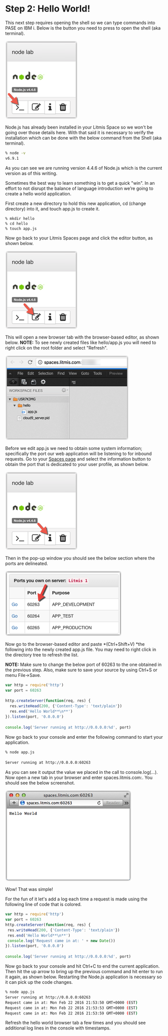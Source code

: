 # Step 2: Hello World!

This next step requires opening the shell so we can type commands into PASE on IBM i.  Below is the button you need to press to open the shell (aka terminal).

![image alt text](image_5.png)

Node.js has already been installed in your Litmis Space so we won't be going over those details here.  With that said it is necessary to verify the installation which can be done with the below command from the Shell (aka terminal).

```sh
% node -v
v6.9.1
```

As you can see we are running version 4.4.6 of Node.js which is the current version as of this writing.

Sometimes the best way to learn something is to get a quick "win".  In an effort to not disrupt the balance of language introduction we’re going to create a hello world application.

First create a new directory to hold this new application, cd (change directory) into it, and touch app.js to create it.

```
% mkdir hello
% cd hello 
% touch app.js
```

Now go back to your Litmis Spaces page and click the editor button, as shown below.

![image alt text](image_6.png)

This will open a new browser tab with the browser-based editor, as shown below.  **NOTE:** To see newly created files like hello/app.js you will need to right click on the root folder and select "Refresh".

![image alt text](image_7.png)

Before we edit app.js we need to obtain some system information; specifically the port our web application will be listening to for inbound requests.  Go to your [Spaces page](https://spaces.litmis.com/workspaces) and select the information button to obtain the port that is dedicated to your user profile, as shown below.

![image alt text](image_8.png)

Then in the pop-up window you should see the below section where the ports are delineated.

![image alt text](image_9.png)

Now go to the browser-based editor and paste *(Ctrl+Shift+V) *the following into the newly created app.js file.  You may need to right click in the directory tree to refresh the list.  

**NOTE:** Make sure to change the below port of 60263 to the one obtained in the previous step. Also, make sure to save your source by using Ctrl+S or menu File->Save.

```js
var http = require('http')
var port = 60263

http.createServer(function(req, res) {
  res.writeHead(200, {'Content-Type': 'text/plain'})
  res.end('Hello World**\n**')
}).listen(port, '0.0.0.0')

console.log('Server running at http://0.0.0.0:%d', port)
```

Now go back to your console and enter the following command to start your application.

```sh
% node app.js 

Server running at http://0.0.0.0:60263
```

As you can see it output the value we placed in the call to console.log(...).  Now open a new tab in your browser and enter spaces.litmis.com:<your port>. You should see the below screenshot.

![image alt text](image_10.png)

Wow!  That was simple!

For the fun of it let's add a log each time a request is made using the following line of code that is colored.

```js
var http = require('http')
var port = 60263
http.createServer(function(req, res) {
 res.writeHead(200, {'Content-Type': 'text/plain'})
 res.end('Hello World**\n**')
 console.log('Request came in at: ' + new Date())
}).listen(port, '0.0.0.0')

console.log('Server running at http://0.0.0.0:%d', port)
```

Now go back to your console and hit Ctrl+C to end the current application.  Then hit the up arrow to bring up the previous command and hit enter to run it again, as shown below.  Restarting the Node.js application is necessary so it can pick up the code changes.

```sh
% node app.js
Server running at http://0.0.0.0:60263
Request came in at: Mon Feb 22 2016 21:53:50 GMT+0000 (EST)
Request came in at: Mon Feb 22 2016 21:53:53 GMT+0000 (EST)
Request came in at: Mon Feb 22 2016 21:53:59 GMT+0000 (EST)
```

Refresh the hello world browser tab a few times and you should see additional log lines in the console with timestamps.
